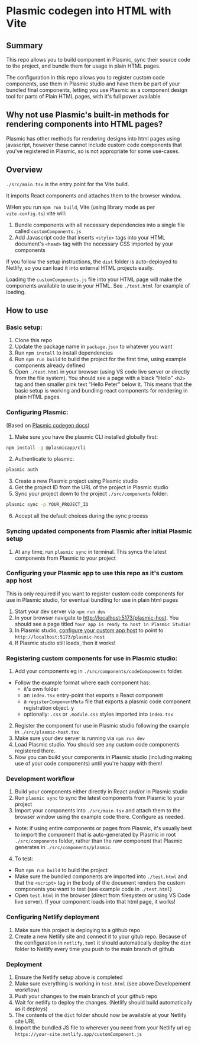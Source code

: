 # Plasmic codegen into HTML with Vite

## Summary

This repo allows you to build component in Plasmic, sync their source code to the project, and bundle them for usage in plain HTML pages.

The configuration in this repo allows you to register custom code components, use them in Plasmic studio and have them be part of your bundled final components, letting you use Plasmic as a component design tool for parts of Plain HTML pages, with it's full power available

## Why not use Plasmic's built-in methods for rendering components into HTML pages?

Plasmic has other methods for rendering designs into html pages using javascript, however these cannot include custom code components that you've registered in Plasmic, so is not appropriate for some use-cases.

## Overview
`./src/main.tsx` is the entry point for the Vite build.

It imports React components and attaches them to the browser window.

WHen you run `npm run build`, Vite (using library mode as per `vite.config.ts`) vite will:
1. Bundle components with all necessary dependencies into a single file called `customComponents.js`
2. Add Javascript code that inserts `<style>` tags into your HTML document's `<head>` tag with the necessary CSS imported by your components

If you follow the setup instructions, the `dist` folder is auto-deployed to Netlify, so you can load it into external HTML projects easily.

Loading the `customComponents.js` file into your HTML page will make the components available to use in your HTML. See `./test.html` for example of loading.

## How to use

### Basic setup:
1. Clone this repo
2. Update the package name in `package.json` to whatever you want
3. Run `npm install` to install dependencies
4. Run `npm run build` to build the project for the first time, using example components already defined
5. Open `./test.html` in your browser (using VS code live server or directly from the file system). You should see a page with a black "Hello" `<h2>` tag and then smaller pink text "Hello Peter" below it. This means that the basic setup is working and bundling react components for rendering in plain HTML pages.

### Configuring Plasmic: 
(Based on [Plasmic codegen docs](https://docs.plasmic.app/learn/codegen-guide/#install-the-plasmic-cli))
1. Make sure you have the plasmic CLI installed globally first:
```bash
npm install -g @plasmicapp/cli
```
2. Authenticate to plasmic:
```bash
plasmic auth
```
3. Create a new Plasmic project using Plasmic studio
4. Get the project ID from the URL of the project in Plasmic studio
5. Sync your project down to the project `./src/components` folder:
```bash
plasmic sync -p YOUR_PROJECT_ID
```
6. Accept all the default choices during the sync process

### Syncing updated components from Plasmic after initial Plasmic setup
1. At any time, run `plasmic sync` in terminal. This syncs the latest components from Plasmic to your project

### Configuring your Plasmic app to use this repo as it's custom app host
This is only required if you want to register custom code components for use in Plasmic studio, for eventual bundling for use in plain html pages
1. Start your dev server via `npm run dev`
2. In your browser navigate to [http://localhost:5173/plasmic-host](http://localhost:5173/plasmic-host). You should see a page titled `Your app is ready to host in Plasmic Studio!`
3. In Plasmic studio, [configure your custom app host](https://docs.plasmic.app/learn/app-hosting/#3-set-your-plasmic-project-to-use-your-app-host) to point to `http://localhost:5173/plasmic-host`
4. If Plasmic studio still loads, then it works!

### Registering custom components for use in Plasmic studio:
1. Add your components eg in `./src/components/codeComponents` folder. 
  * Follow the example format where each component has:
    * it's own folder
    * an `index.tsx` entry-point that exports a React component
    * a `registerComponentMeta` file that exports a plasmic code component registration object. y
    * optionally: `.css` or `.module.css` styles imported into `index.tsx`
2. Register the component for use in Plasmic studio following the example in `./src/plasmic-host.tsx`
3. Make sure your dev server is running via `npm run dev`
4. Load Plasmic studio. You should see any custom code components registered there.
5. Now you can build your components in Plasmic studio (including making use of your code components) until you're happy with them!

### Development workflow
1. Build your components either directly in React and/or in Plasmic studio
2. Run `plasmic sync` to sync the latest components from Plasmic to your project
3. Import your components into `./src/main.tsx` and attach them to the browser window using the example code there. Configure as needed. 
  * Note: if using entire components or pages from Plasmic, it's usually best to import the component that is auto-generated by Plasmic in root `./src/components` folder, rather than the raw component that Plasmic generates in `./src/components/plasmic`.
4. To test:
  * Run `npm run build` to build the project
  * Make sure the bundled components are imported into `./test.html` and that the `<script>` tag in the body of the document renders the custom components you want to test (see example code in `./test.html`)
  * Open `test.html` in the browser (direct from filesystem or using VS Code live server). If your component loads into that html page, it works!

### Configuring Netlify deployment
1. Make sure this project is deploying to a github repo
2. Create a new Netlify site and connect it to your gitub repo. Because of the configuration in `netlify.toml` it should automatically deploy the `dist` folder to Netlify every time you push to the main branch of github

### Deployment
1. Ensure the Netlify setup above is completed
2. Make sure everything is working in `test.html` (see above Developement workflow)
3. Push your changes to the main branch of your github repo
4. Wait for netlify to deploy the changes. (Netlify should build automatically as it deploys)
5. The contents of the `dist` folder should now be available at your Netlify site URL
6. Import the bundled JS file to wherever you need from your Netlify url eg `https://your-site.netlify.app/customComponent.js`

